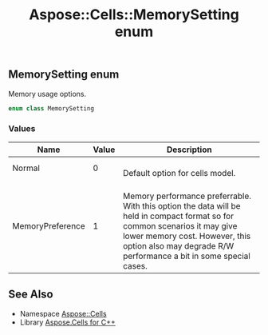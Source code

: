 ﻿---
title: Aspose::Cells::MemorySetting enum
linktitle: MemorySetting
second_title: Aspose.Cells for C++ API Reference
description: 'Aspose::Cells::MemorySetting enum. Memory usage options in C++.'
type: docs
weight: 22200
url: /cpp/aspose.cells/memorysetting/
---
## MemorySetting enum


Memory usage options.

```cpp
enum class MemorySetting
```

### Values

| Name | Value | Description |
| --- | --- | --- |
| Normal | 0 | <br>Default option for cells model. |
| MemoryPreference | 1 | <br>Memory performance preferrable. With this option the data will be held in compact format so for common scenarios it may give lower memory cost. However, this option also may degrade R/W performance a bit in some special cases. |

## See Also

* Namespace [Aspose::Cells](../)
* Library [Aspose.Cells for C++](../../)
